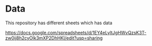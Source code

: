 # Data
This repository has different sheets which has data 

https://docs.google.com/spreadsheets/d/1EY4eLyltJgHWvQzsK3T-zw0ij8h2cyOlk3mXP2DhHKI/edit?usp=sharing
